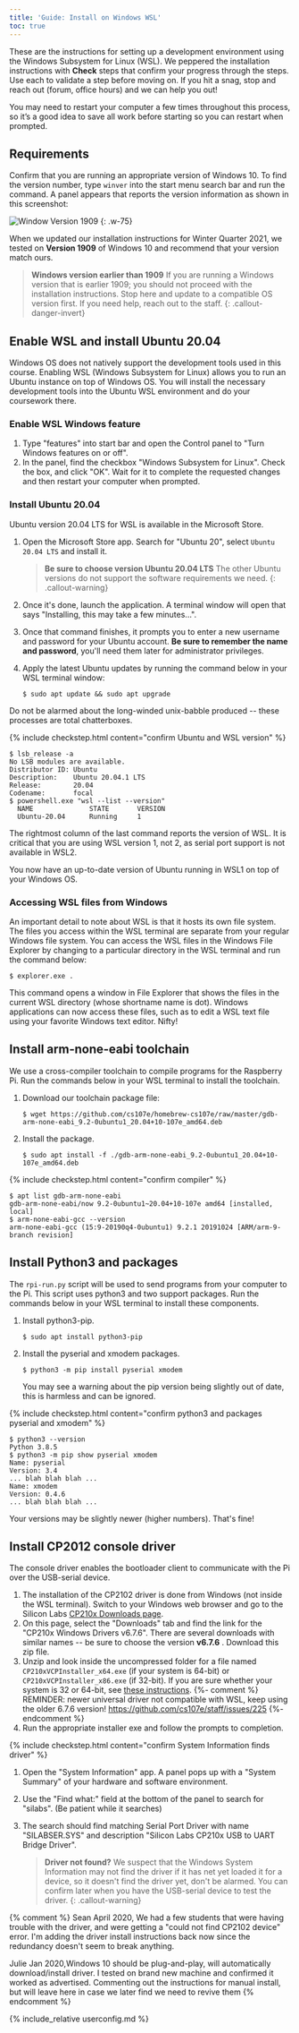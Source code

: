 ```yaml
---
title: 'Guide: Install on Windows WSL'
toc: true
---
```


<script>
$().ready(function() {
    var elems = document.getElementsByClassName('language-console');
    for (const elem of elems) elem.className += ' console-ubuntu';
});
</script>

These are the instructions for setting up a development environment using the Windows Subsystem for Linux (WSL). We peppered the installation instructions with <i class="fa fa-check-square-o fa-lg"></i> __Check__ steps that confirm your progress through the steps. Use each to validate a step before moving on.  If you hit a snag, stop and reach out (forum, office hours) and we can help you out!

You may need to restart your computer a few times throughout this process, so it’s a good idea to save all work before starting so you can restart when prompted.

## Requirements
Confirm that you are running an appropriate version of Windows 10. To find the version number, type `winver` into the start menu search bar and run the command. A panel appears that reports the version information as shown in this screenshot:

![Window Version 1909](img/winver.png)
{: .w-75}

When we updated our installation instructions for Winter Quarter 2021, we tested on __Version 1909__ of Windows 10 and recommend that your version match ours. 
> __Windows version earlier than 1909__ If you are running a Windows version that is earlier 1909; you should not proceed with the installation instructions. Stop here and update to a compatible OS version first. If you need help, reach out to the staff.
{: .callout-danger-invert}

## Enable WSL and install Ubuntu 20.04

Windows OS does not natively support the development tools used in this course. Enabling WSL (Windows Subsystem for Linux) allows you to run an Ubuntu instance on top of Windows OS. You will install the necessary development tools into the Ubuntu WSL environment and do your coursework there.

### Enable WSL Windows feature

1. Type "features" into start bar and open the Control panel to "Turn Windows features on or off". 
1. In the panel, find the checkbox "Windows Subsystem for Linux". Check the box, and click "OK". Wait for it to complete the requested changes and then restart your computer when prompted.

### Install Ubuntu 20.04

Ubuntu version 20.04 LTS for WSL is available in the Microsoft Store.

1. Open the Microsoft Store app. Search for "Ubuntu 20", select `Ubuntu 20.04 LTS` and install it.
    > __Be sure to choose version Ubuntu 20.04 LTS__
    > The other Ubuntu versions do not support the software requirements we need.
    {: .callout-warning}
1. Once it's done, launch the application. A terminal window will open that says "Installing, this may take a few minutes...".
1. Once that command finishes, it prompts you to enter a new username and password for your Ubuntu account. __Be sure to remember the name and password__, you'll need them later for administrator privileges.
1. Apply the latest Ubuntu updates by running the command below in your WSL terminal window:

    ```console
    $ sudo apt update && sudo apt upgrade
    ```
Do not be alarmed about the long-winded unix-babble produced -- these processes are total chatterboxes.

{% include checkstep.html content="confirm Ubuntu and WSL version" %}
```console
$ lsb_release -a
No LSB modules are available.
Distributor ID: Ubuntu
Description:    Ubuntu 20.04.1 LTS
Release:        20.04
Codename:       focal
$ powershell.exe "wsl --list --version"
  NAME              STATE       VERSION
  Ubuntu-20.04      Running     1
```
The rightmost column of the last command reports the version of WSL. It is critical that you are using WSL version 1, not 2, as serial port support is not available in WSL2. 

You now have an up-to-date version of Ubuntu running in WSL1 on top of your Windows OS.

<a name="files"></a>
### Accessing WSL files from Windows

An important detail to note about WSL is that it hosts its own file system. The files you access within the WSL terminal are separate from your regular Windows file system. You can access the WSL files in the Windows File Explorer by changing to a particular directory in the WSL terminal and run the command below:

```console
$ explorer.exe .
```

This command opens a window in File Explorer that shows the files in the current WSL directory (whose shortname name is dot). Windows applications can now access these files, such as to edit a WSL text file using your favorite Windows text editor. Nifty!

## Install arm-none-eabi toolchain

We use a cross-compiler toolchain to compile programs for the Raspberry Pi. Run the commands below in your WSL terminal to install the toolchain.

1. Download our toolchain package file:
    ```console
    $ wget https://github.com/cs107e/homebrew-cs107e/raw/master/gdb-arm-none-eabi_9.2-0ubuntu1_20.04+10-107e_amd64.deb
    ```

2. Install the package.

   ```console
   $ sudo apt install -f ./gdb-arm-none-eabi_9.2-0ubuntu1_20.04+10-107e_amd64.deb
   ```


{% include checkstep.html content="confirm compiler" %}
```console
$ apt list gdb-arm-none-eabi
gdb-arm-none-eabi/now 9.2-0ubuntu1~20.04+10-107e amd64 [installed, local]
$ arm-none-eabi-gcc --version
arm-none-eabi-gcc (15:9-20190q4-0ubuntu1) 9.2.1 20191024 [ARM/arm-9-branch revision]
```

## Install Python3 and packages

The `rpi-run.py` script will be used to send programs from your computer to the Pi. This script uses python3 and two support packages. Run the commands below in your WSL terminal to install these components.

1.  Install python3-pip.

    ```console
    $ sudo apt install python3-pip
    ```


1.  Install the pyserial and xmodem packages.

    ```console
    $ python3 -m pip install pyserial xmodem
    ```

    You may see a warning about the pip version being slightly out of date, this is harmless and can be ignored.

{% include checkstep.html content="confirm python3 and packages pyserial and xmodem" %}
```console
$ python3 --version
Python 3.8.5
$ python3 -m pip show pyserial xmodem 
Name: pyserial
Version: 3.4
... blah blah blah ...
Name: xmodem
Version: 0.4.6
... blah blah blah ...
```
Your versions may be slightly newer (higher numbers). That's fine!

## Install CP2012 console driver
The console driver enables the bootloader client to communicate with the Pi over the USB-serial device. 

1. The installation of the CP2102 driver is done from Windows (not inside the WSL terminal). Switch to your Windows web browser and go to the Silicon Labs [CP210x Downloads page](https://www.silabs.com/developers/usb-to-uart-bridge-vcp-drivers).
1. On this page, select the "Downloads" tab and find the link for the "CP210x Windows Drivers v6.7.6". There are several downloads with similar names -- be sure to choose the version __v6.7.6__ . Download this zip file. 
1. Unzip and look inside the uncompressed folder for a file named `CP210xVCPInstaller_x64.exe` (if your system is 64-bit) or `CP210xVCPInstaller_x86.exe` (if 32-bit). If you are sure whether your system is 32 or 64-bit, see [these instructions](https://support.microsoft.com/en-us/help/13443/windows-which-version-am-i-running). 
{%- comment %}
REMINDER: newer universal driver not compatible with WSL, keep using the older 6.7.6 version! https://github.com/cs107e/staff/issues/225
{%- endcomment %}
1. Run the appropriate installer exe and follow the prompts to completion.

{% include checkstep.html content="confirm System Information finds driver" %}
1. Open the "System Information" app. A panel pops up with a "System Summary" of your hardware and software environment.
1. Use the "Find what:" field at the bottom of the panel to search for "silabs". (Be patient while it searches)
1. The search should find matching Serial Port Driver with name "SILABSER.SYS" and description "Silicon Labs CP210x USB to UART Bridge Driver".

    > __Driver not found?__ We suspect that the Windows System Information may not find the driver if it has net yet loaded it for a device, so it doesn't find the driver yet, don't be alarmed. You can confirm later when you have the USB-serial device to test the driver.
    {: .callout-warning}

{% comment %}
Sean April 2020, We had a few students that were having trouble with the driver, and were getting a "could not find CP2102 device" error. I'm adding the driver install instructions back now since the redundancy doesn't seem to break anything.

Julie Jan 2020,Windows 10 should be plug-and-play, will automatically download/install driver. I tested on brand new machine and confirmed it worked as advertised. Commenting out the instructions for manual install, but will leave here in case we later find we need to revive them
{% endcomment %}

{% include_relative userconfig.md %}
